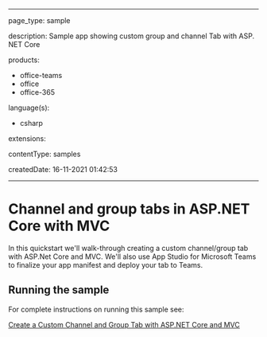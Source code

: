 
---

page_type: sample

description: Sample app showing custom group and channel Tab with ASP. NET Core

products:
- office-teams
- office
- office-365

language(s):
- csharp

extensions:

contentType: samples

createdDate: 16-11-2021 01:42:53

---
# Channel and group tabs in ASP.NET Core with MVC

In this quickstart we'll walk-through creating a custom channel/group tab with ASP.Net Core and MVC. We'll also use App Studio for Microsoft Teams to finalize your app manifest and deploy your tab to Teams.

## Running the sample

For complete instructions on running this sample see:

[Create a Custom Channel and Group Tab with ASP.NET Core and MVC](https://docs.microsoft.com/microsoftteams/platform/tabs/quickstarts/create-channel-group-tab-dotnet-core-mvc)
